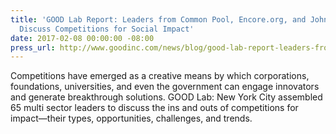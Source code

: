 ```yaml
---
title: 'GOOD Lab Report: Leaders from Common Pool, Encore.org, and Johnson & Johnson
  Discuss Competitions for Social Impact'
date: 2017-02-08 00:00:00 -08:00
press_url: http://www.goodinc.com/news/blog/good-lab-report-leaders-from-common-pool-encoreorg-and-johnson--johnson-discuss-competitions-for-social-impact
---
```


Competitions have emerged as a creative means by which corporations, foundations, universities, and even the government can engage innovators and generate breakthrough solutions. GOOD Lab: New York City assembled 65 multi sector leaders to discuss the ins and outs of competitions for impact—their types, opportunities, challenges, and trends.
